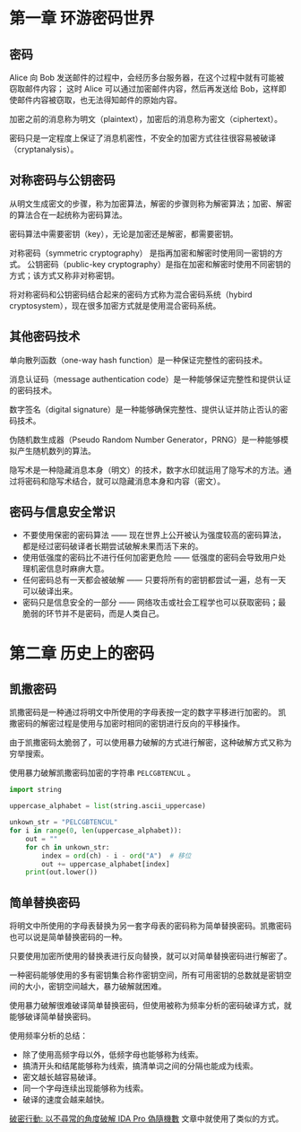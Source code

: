 # 第一章 环游密码世界

## 密码

Alice 向 Bob 发送邮件的过程中，会经历多台服务器，在这个过程中就有可能被窃取邮件内容；
这时 Alice 可以通过加密邮件内容，然后再发送给 Bob，这样即使邮件内容被窃取，也无法得知邮件的原始内容。

加密之前的消息称为明文（plaintext），加密后的消息称为密文（ciphertext）。

密码只是一定程度上保证了消息机密性，不安全的加密方式往往很容易被破译（cryptanalysis）。

## 对称密码与公钥密码

从明文生成密文的步骤，称为加密算法，解密的步骤则称为解密算法；加密、解密的算法合在一起统称为密码算法。

密码算法中需要密钥（key），无论是加密还是解密，都需要密钥。

对称密码（symmetric cryptography） 是指再加密和解密时使用同一密钥的方式。
公钥密码（public-key cryptography）是指在加密和解密时使用不同密钥的方式；该方式又称非对称密钥。

将对称密码和公钥密码结合起来的密码方式称为混合密码系统（hybird cryptosystem），现在很多加密方式就是使用混合密码系统。

## 其他密码技术

单向散列函数（one-way hash function）是一种保证完整性的密码技术。

消息认证码（message authentication code）是一种能够保证完整性和提供认证的密码技术。

数字签名（digital signature）是一种能够确保完整性、提供认证并防止否认的密码技术。

伪随机数生成器（Pseudo Random Number Generator，PRNG）是一种能够模拟产生随机数列的算法。

隐写术是一种隐藏消息本身（明文）的技术，数字水印就运用了隐写术的方法。通过将密码和隐写术结合，就可以隐藏消息本身和内容（密文）。

## 密码与信息安全常识

- 不要使用保密的密码算法 —— 现在世界上公开被认为强度较高的密码算法，都是经过密码破译者长期尝试破解未果而活下来的。
- 使用低强度的密码比不进行任何加密更危险 —— 低强度的密码会导致用户处理机密信息时麻痹大意。
- 任何密码总有一天都会被破解 —— 只要将所有的密钥都尝试一遍，总有一天可以破译出来。
- 密码只是信息安全的一部分 —— 网络攻击或社会工程学也可以获取密码；最脆弱的环节并不是密码，而是人类自己。

# 第二章 历史上的密码

## 凯撒密码

凯撒密码是一种通过将明文中所使用的字母表按一定的数字平移进行加密的。
凯撒密码的解密过程是使用与加密时相同的密钥进行反向的平移操作。

由于凯撒密码太脆弱了，可以使用暴力破解的方式进行解密，这种破解方式又称为穷举搜索。

使用暴力破解凯撒密码加密的字符串 `PELCGBTENCUL` 。

```python
import string

uppercase_alphabet = list(string.ascii_uppercase)

unkown_str = "PELCGBTENCUL"
for i in range(0, len(uppercase_alphabet)):
    out = ""
    for ch in unkown_str:
        index = ord(ch) - i - ord("A")  # 移位
        out += uppercase_alphabet[index]
    print(out.lower())
```

## 简单替换密码

将明文中所使用的字母表替换为另一套字母表的密码称为简单替换密码。凯撒密码也可以说是简单替换密码的一种。

只要使用加密所使用的替换表进行反向替换，就可以对简单替换密码进行解密了。

一种密码能够使用的多有密钥集合称作密钥空间，所有可用密钥的总数就是密钥空间的大小，密钥空间越大，暴力破解就困难。

使用暴力破解很难破译简单替换密码，但使用被称为频率分析的密码破译方式，就能够破译简单替换密码。

使用频率分析的总结：

- 除了使用高频字母以外，低频字母也能够称为线索。
- 搞清开头和结尾能够称为线索，搞清单词之间的分隔也能成为线索。
- 密文越长越容易破译。
- 同一个字母连续出现能够称为线索。
- 破译的速度会越来越快。

[破密行動: 以不尋常的角度破解 IDA Pro 偽隨機數](https://devco.re/blog/2019/06/21/operation-crack-hacking-IDA-Pro-installer-PRNG-from-an-unusual-way/) 文章中就使用了类似的方式。

